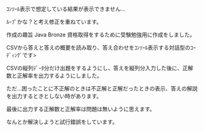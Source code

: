 ｺﾝｿｰﾙ表示で想定している結果が表示できません… 

ﾙｰﾌﾟかな？と考え修正を重ねています。

作成の趣旨
Java Bronze 資格取得をするために受験勉強用に作成をしました。

CSVから答えと答えの概要を読み取り、答え合わせをｺﾝｿｰﾙ表示する対話型のｺｰﾃﾞｨﾝｸﾞです>

CSVの縦列ﾃﾞｰﾀ分だけ出題をするようにし、答えを縦列分入力した後に、正解数と正解率を出力するようにしました。

ただ…困ったことに不正解のときは不正解と正解だったときの表示、答えの解説を出力するときとしない時があります。

最後に出力する正解数と正解率は問題は無いように思えます。

なんとか解決しようと試行錯誤をしています。

